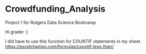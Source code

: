 # Crowdfunding_Analysis
Project 1 for Rutgers Data Science Bootcamp

Hi grader :)

I did have to use this function for COUNTIF statements in my sheet.
https://excelchamps.com/formulas/countif-less-than/


